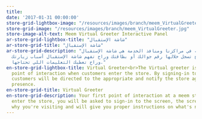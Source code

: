 ```yaml
---
title: 
date: '2017-01-31 00:00:00'
store-grid-lightbox-image: "/resources/images/branch/meem_VirtualGreeter.jpg"
store-grid-image: "/resources/images/branch/meem_VirtualGreeter.jpg"
store-image-alt-text: Meem Virtual Greeter Interactive Panel
ar-store-grid-lightbox-title: "شاشة الإستقبال"
ar-store-grid-title: "شاشة الإستقبال"
ar-store-grid-description: "أول شي تشوفه في مراكزنا ومنافذ الخدمة هي شاشة الإستقبال
  واللي راح تسجل خلالها رقم جوالك أو بطاقتك وراح تفهم شاشة الإستقبال أسباب زيارتك
  وراح تعطيك التعليمات اللي تحتاجها."
en-store-grid-lightbox-title: Virtual Greeter<br>The Virtual greeter is the first
  point of interaction when customers enter the store. By signing-in to the screen
  customers will be directed to the appropriate and notify the store agents of customer's
  presence.
en-store-grid-title: Virtual Greeter
en-store-grid-description: Your first point of interaction at a meem store. Once you
  enter the store, you will be asked to sign-in to the screen, the screen will understand
  why you're visiting and will give you proper instructions on what's next.
---
```

